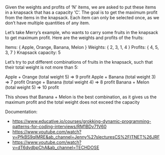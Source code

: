 Given the weights and profits of ‘N’ items, we are asked to put these items in a knapsack that has a capacity ‘C’. 
The goal is to get the maximum profit from the items in the knapsack. Each item can only be selected once, 
as we don’t have multiple quantities of any item.

Let’s take Merry’s example, who wants to carry some fruits in the knapsack to get maximum profit. Here are the weights 
and profits of the fruits:

Items: { Apple, Orange, Banana, Melon }
Weights: { 2, 3, 1, 4 }
Profits: { 4, 5, 3, 7 }
Knapsack capacity: 5

Let’s try to put different combinations of fruits in the knapsack, such that their total weight is not more than 5:

Apple + Orange (total weight 5) => 9 profit
Apple + Banana (total weight 3) => 7 profit
Orange + Banana (total weight 4) => 8 profit
Banana + Melon (total weight 5) => 10 profit

This shows that Banana + Melon is the best combination, as it gives us the maximum profit and the total weight 
does not exceed the capacity

Documentation:
- https://www.educative.io/courses/grokking-dynamic-programming-patterns-for-coding-interviews/RM1BDv71V60
- https://www.youtube.com/watch?v=PfkBS9qIMRE&ab_channel=Jenny%27slecturesCS%2FITNET%26JRF
- https://www.youtube.com/watch?v=dT6dvdbpChA&ab_channel=TECHDOSE